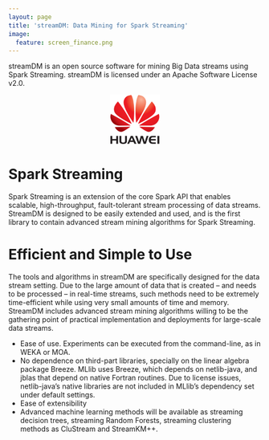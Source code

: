 ```yaml
---
layout: page
title: 'streamDM: Data Mining for Spark Streaming' 
image:
  feature: screen_finance.png
---
```


streamDM is an open source software for mining Big Data streams using Spark Streaming. streamDM is licensed under an Apache Software License v2.0.

<p align="center"><img height="100" width="100" src="images/huawei-logo.png" alt="Huawei"></p>

# Spark Streaming

Spark Streaming is an extension of the core Spark API that enables scalable, high-throughput, fault-tolerant stream processing of data streams.
StreamDM is designed to be easily extended and used, and is the first library to contain advanced stream mining algorithms for Spark Streaming. 

# Efficient and Simple to Use
 
The tools and algorithms in streamDM are specifically designed for the data stream setting. Due to the large amount of data that is created – and needs to be processed – in real-time streams, such methods need to be extremely time-efficient while using very small amounts of time and memory. StreamDM includes advanced stream mining algorithms willing to be the gathering point of practical implementation and deployments for large-scale data streams.


* Ease of use. Experiments can be executed from the command-line, as in WEKA or MOA.
* No dependence on third-part libraries, specially on the linear algebra package Breeze. MLlib uses  Breeze, which depends on netlib-java, and jblas that depend on native Fortran routines. Due to license issues, netlib-java’s native libraries are not included in MLlib’s dependency set under default settings. 
* Ease of extensibility
* Advanced machine learning methods will be available as streaming decision trees, streaming Random Forests, streaming clustering methods as CluStream and StreamKM++. 


